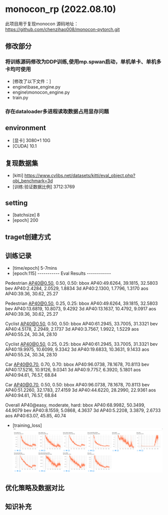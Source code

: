 # monocon_rp (2022.08.10)
此项目用于复现monocon 
源码地址：https://github.com/chenzihao008/monocon-pytorch.git
## 修改部分
### 将训练源码修改为DDP训练,使用mp.spwan启动，单机单卡、单机多卡均可使用
- [修改了以下文件：]
- engine\base_engine.py
- engine\monocon_engine.py
- train.py
### 存在dataloader多进程读取数据占用显存问题
## environment
- [显卡] 3080*1 10G
- [CUDA] 10.1
## 复现数据集
- [kitti] https://www.cvlibs.net/datasets/kitti/eval_object.php?obj_benchmark=3d
- [训练:验证数据比例] 3712:3769
## setting
- [batchsize] 8
- [epoch] 200
## traget创建方式

## 训练记录
- [time/epoch] 5-7mins
- [epoch:115] 
----------- Eval Results ------------

Pedestrian AP40@0.50, 0.50, 0.50:
bbox AP40:49.6264, 39.1815, 32.5803
bev  AP40:2.4284, 2.0529, 1.8834
3d   AP40:2.1300, 1.7796, 1.3170
aos  AP40:39.36, 30.62, 25.27

Pedestrian AP40@0.50, 0.25, 0.25:
bbox AP40:49.6264, 39.1815, 32.5803
bev  AP40:13.6819, 10.8073, 9.4292
3d   AP40:13.1637, 10.4792, 9.0917
aos  AP40:39.36, 30.62, 25.27

Cyclist AP40@0.50, 0.50, 0.50:
bbox AP40:61.2945, 33.7005, 31.3321
bev  AP40:4.5178, 2.2949, 2.1737
3d   AP40:3.7567, 1.9922, 1.5229
aos  AP40:55.24, 30.34, 28.10

Cyclist AP40@0.50, 0.25, 0.25:
bbox AP40:61.2945, 33.7005, 31.3321
bev  AP40:19.9975, 10.6099, 9.3342
3d   AP40:19.6833, 10.3631, 9.1433
aos  AP40:55.24, 30.34, 28.10

Car AP40@0.70, 0.70, 0.70:
bbox AP40:96.0738, 78.1678, 70.8113
bev  AP40:17.5216, 10.9126, 9.0341
3d   AP40:9.7757, 6.3920, 5.1801
aos  AP40:94.61, 76.57, 68.84

Car AP40@0.70, 0.50, 0.50:
bbox AP40:96.0738, 78.1678, 70.8113
bev  AP40:51.2260, 32.1783, 27.4159
3d   AP40:44.6220, 28.2990, 22.9361
aos  AP40:94.61, 76.57, 68.84



Overall AP40@easy, moderate, hard:
bbox AP40:68.9982, 50.3499, 44.9079
bev  AP40:8.1559, 5.0868, 4.3637
3d   AP40:5.2208, 3.3879, 2.6733
aos  AP40:63.07, 45.85, 40.74
- [training_loss]
 ![Image text](training_log/Snipaste_2023-11-17_10-28-16.png)

## 优化策略及数据对比
## 知识补充
